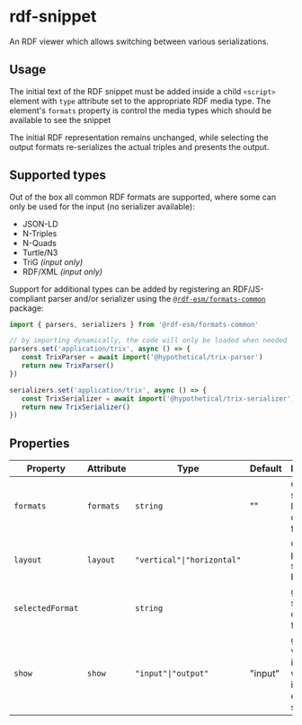# rdf-snippet

An RDF viewer which allows switching between various serializations.

## Usage

The initial text of the RDF snippet must be added inside a child `<script>` element with `type` attribute set to the appropriate
RDF media type. The element's `formats` property is control the media types which should be available to see the snippet

The initial RDF representation remains unchanged, while selecting the output formats re-serializes the actual triples and presents the output.

## Supported types

Out of the box all common RDF formats are supported, where some can only be used for the input (no serializer available):

- JSON-LD
- N-Triples
- N-Quads
- Turtle/N3
- TriG *(input only)*
- RDF/XML *(input only)*

Support for additional types can be added by registering an RDF/JS-compliant parser and/or serializer using the [`@rdf-esm/formats-common`](https://npm.im/@rdf-esm/formats-common)
package:

```js
import { parsers, serializers } from '@rdf-esm/formats-common'

// by importing dynamically, the code will only be loaded when needed
parsers.set('application/trix', async () => {
   const TrixParser = await import('@hypothetical/trix-parser')
   return new TrixParser()
})

serializers.set('application/trix', async () => {
   const TrixSerializer = await import('@hypothetical/trix-serializer')
   return new TrixSerializer()
})
```

## Properties

| Property         | Attribute | Type                       | Default | Description                                      |
|------------------|-----------|----------------------------|---------|--------------------------------------------------|
| `formats`        | `formats` | `string`                   | ""      | comma-separated list of output formats           |
| `layout`         | `layout`  | `"vertical"\|"horizontal"` |         | controls the position of selection buttons       |
| `selectedFormat` |           | `string`                   |         | gets the selected output format                  |
| `show`           | `show`    | `"input"\|"output"`        | "input" | gets a value indicating whether the input or editor is shown |

